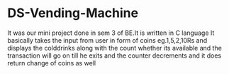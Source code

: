 # DS-Vending-Machine
It was our mini project done in sem 3 of BE.It is written in C language
It basically takes the input from user in form of coins eg.1,5,2,10Rs
and displays the colddrinks along with the count whether its available and the transaction will go on till he exits and the counter decrements and
it does return change of coins as well